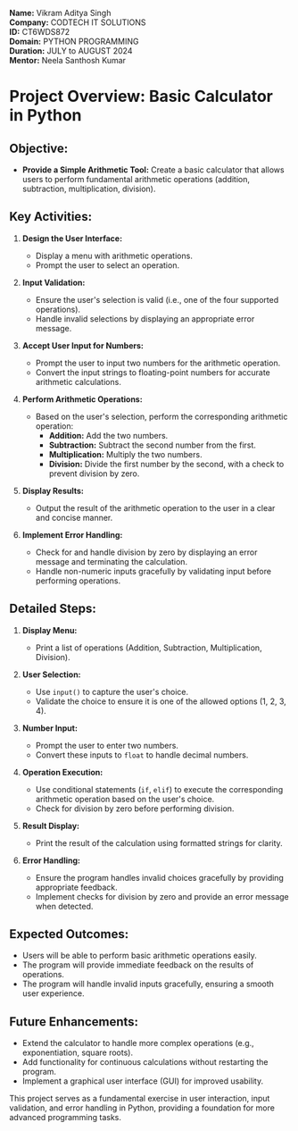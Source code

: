 **Name:** Vikram Aditya Singh  
**Company:** CODTECH IT SOLUTIONS  
**ID:** CT6WDS872  
**Domain:** PYTHON PROGRAMMING  
**Duration:** JULY to AUGUST 2024  
**Mentor:** Neela Santhosh Kumar

# Project Overview: Basic Calculator in Python

## Objective:
- **Provide a Simple Arithmetic Tool:** Create a basic calculator that allows users to perform fundamental arithmetic operations (addition, subtraction, multiplication, division).

## Key Activities:

1. **Design the User Interface:**
   - Display a menu with arithmetic operations.
   - Prompt the user to select an operation.

2. **Input Validation:**
   - Ensure the user's selection is valid (i.e., one of the four supported operations).
   - Handle invalid selections by displaying an appropriate error message.

3. **Accept User Input for Numbers:**
   - Prompt the user to input two numbers for the arithmetic operation.
   - Convert the input strings to floating-point numbers for accurate arithmetic calculations.

4. **Perform Arithmetic Operations:**
   - Based on the user's selection, perform the corresponding arithmetic operation:
     - **Addition:** Add the two numbers.
     - **Subtraction:** Subtract the second number from the first.
     - **Multiplication:** Multiply the two numbers.
     - **Division:** Divide the first number by the second, with a check to prevent division by zero.

5. **Display Results:**
   - Output the result of the arithmetic operation to the user in a clear and concise manner.

6. **Implement Error Handling:**
   - Check for and handle division by zero by displaying an error message and terminating the calculation.
   - Handle non-numeric inputs gracefully by validating input before performing operations.

## Detailed Steps:

1. **Display Menu:**
   - Print a list of operations (Addition, Subtraction, Multiplication, Division).

2. **User Selection:**
   - Use `input()` to capture the user's choice.
   - Validate the choice to ensure it is one of the allowed options (1, 2, 3, 4).

3. **Number Input:**
   - Prompt the user to enter two numbers.
   - Convert these inputs to `float` to handle decimal numbers.

4. **Operation Execution:**
   - Use conditional statements (`if`, `elif`) to execute the corresponding arithmetic operation based on the user's choice.
   - Check for division by zero before performing division.

5. **Result Display:**
   - Print the result of the calculation using formatted strings for clarity.

6. **Error Handling:**
   - Ensure the program handles invalid choices gracefully by providing appropriate feedback.
   - Implement checks for division by zero and provide an error message when detected.

## Expected Outcomes:
- Users will be able to perform basic arithmetic operations easily.
- The program will provide immediate feedback on the results of operations.
- The program will handle invalid inputs gracefully, ensuring a smooth user experience.

## Future Enhancements:
- Extend the calculator to handle more complex operations (e.g., exponentiation, square roots).
- Add functionality for continuous calculations without restarting the program.
- Implement a graphical user interface (GUI) for improved usability.

This project serves as a fundamental exercise in user interaction, input validation, and error handling in Python, providing a foundation for more advanced programming tasks.
